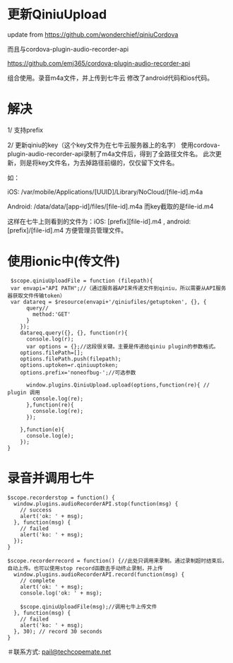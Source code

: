 # 更新QiniuUpload
update from https://github.com/wonderchief/qiniuCordova

而且与cordova-plugin-audio-recorder-api 

https://github.com/emj365/cordova-plugin-audio-recorder-api

组合使用。录音m4a文件，并上传到七牛云
修改了android代码和ios代码。
# 解决
1/ 支持prefix

2/ 更新qiniu的key（这个key文件为在七牛云服务器上的名字）
使用cordova-plugin-audio-recorder-api录制了m4a文件后，得到了全路径文件名。
此次更新，则是将key文件名，为去掉路径前缀的，仅仅留下文件名。

如：

iOS: /var/mobile/Applications/[UUID]/Library/NoCloud/[file-id].m4a 

Android: /data/data/[app-id]/files/[file-id].m4a
而key截取的是file-id.m4

这样在七牛上则看到的文件为：iOS: [prefix][file-id].m4 , android: [prefix]/[file-id].m4
方便管理员管理文件。

# 使用ionic中(传文件)
 
     $scope.qiniuUploadFile = function (filepath){
     var envapi="API PATH";//（通过服务器API来传递文件到qiniu，所以需要从API服务器获取文件传输token）
     var datareq = $resource(envapi+'/qiniufiles/getuptoken', {}, {
          query//
            method:'GET'
          }
        });
        datareq.query({}, {}, function(r){
          console.log(r);
          var options = {};//这段很关键。主要是传递给qiniu plugin的参数格式。
        options.filePath=[];
        options.filePath.push(filepath);
        options.uptoken=r.qiniuuptoken;
        options.prefix='noneofbug-';//可选参数

          window.plugins.QiniuUpload.upload(options,function(re){ // plugin 调用
            console.log(re); 
          },function(re){ 
            console.log(re);
          }); 
          
        },function(e){
          console.log(e);
        });
    }

# 录音并调用七牛
    $scope.recorderstop = function() {
      window.plugins.audioRecorderAPI.stop(function(msg) {
        // success
        alert('ok: ' + msg);
      }, function(msg) {
        // failed
        alert('ko: ' + msg);
      });
    }

    $scope.recorderrecord = function() {//此处只调用来录制。通过录制超时结束后，自动上传。也可以使用stop record函数去手动终止录制，并上传
      window.plugins.audioRecorderAPI.record(function(msg) {
        // complete
        alert('ok: ' + msg);
        console.log('ok: ' + msg);
    
        $scope.qiniuUploadFile(msg);//调用七牛上传文件
      }, function(msg) {
        // failed
        alert('ko: ' + msg);
      }, 30); // record 30 seconds
    }


＃联系方式:
    pail@techcopemate.net
